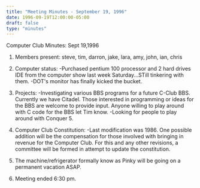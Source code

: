 ```yaml
---
title: "Meeting Minutes - September 19, 1996"
date: 1996-09-19T12:00:00-05:00
draft: false
type: "minutes"
---
```


Computer Club Minutes:  Sept 19,1996 </p><p>
1.  Members present:  steve, tim, darron, jake, lara, amy, john, ian, chris  </p><p>
2.  Computer status: 	-Purchased pentium 100 processor and 2 hard drives IDE from                      the computer show last week Saturday...STill tinkering with them. 	-DOT's monitor has finally kicked the bucket. </p><p>
3.  Projects: 	-Investigating various BBS programs for a future C-Club BBS.                     Currently we have Citadel.  Those interested in           programming or ideas for the BBS are welcome 	 to provide input.  Anyone willing to play around with C code 	 for the BBS let Tim know.  	-Looking for people to play around with Conquer 5.  </p><p>
4.  Computer Club Constitution: 	-Last modification was 1986.  One possible addition will be the                  compensation for those involved with bringing in revenue for the                Computer Club.  For this and any other revisions, a committee will                be formed in attempt to update the constitution.  </p><p>
5.  The machine/refrigerator formally know as Pinky will be going      on a permanent vacation ASAP.        </p><p>
6.  Meeting ended 6:30 pm. </p>
